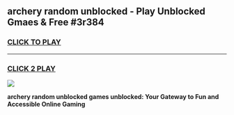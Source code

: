
## archery random unblocked - Play Unblocked Gmaes & Free #3r384
<h3>
<a href="https://news.freeplayer.one?title=archery_random_unblocked&ref=24F">CLICK TO PLAY</a></h3>
<hr>

<h3>
<a href="https://news.freeplayer.one?title=archery_random_unblocked&ref=24F">CLICK 2 PLAY</a>
  
</h3>

<a href="https://news.freeplayer.one?title=archery_random_unblocked&ref=24F/"><img src="https://clearcache.store/games.png"></a>


**archery random unblocked games unblocked: Your Gateway to Fun and Accessible Online Gaming**
